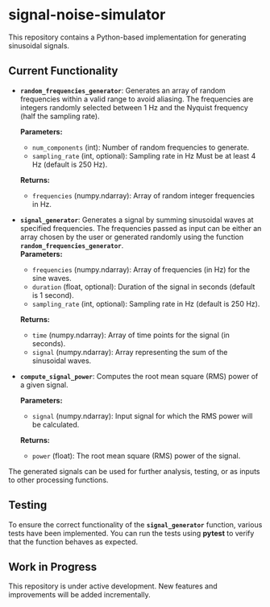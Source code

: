 # signal-noise-simulator

This repository contains a Python-based implementation for generating sinusoidal signals. 


## Current Functionality

- **`random_frequencies_generator`**: Generates an array of random frequencies within a valid range to avoid aliasing. The frequencies are integers randomly selected between 1 Hz and the Nyquist frequency (half the sampling rate).
  
  **Parameters:**
  - `num_components` (int): Number of random frequencies to generate.
  - `sampling_rate` (int, optional): Sampling rate in Hz Must be at least 4 Hz (default is 250 Hz).
  
  **Returns:**
  - `frequencies` (numpy.ndarray): Array of random integer frequencies in Hz.

- **`signal_generator`**: Generates a signal by summing sinusoidal waves at specified frequencies. The frequencies passed as input can be either an array chosen by the user or generated randomly using the function **`random_frequencies_generator`**.  
  **Parameters:**
  - `frequencies` (numpy.ndarray): Array of frequencies (in Hz) for the sine waves.
  - `duration` (float, optional): Duration of the signal in seconds (default is 1 second).
  - `sampling_rate` (int, optional): Sampling rate in Hz (default is 250 Hz).
  
  **Returns:**
  - `time` (numpy.ndarray): Array of time points for the signal (in seconds).
  - `signal` (numpy.ndarray): Array representing the sum of the sinusoidal waves.

- **`compute_signal_power`**: Computes the root mean square (RMS) power of a given signal.

  **Parameters:**
  - `signal` (numpy.ndarray): Input signal for which the RMS power will be calculated.

  **Returns:**
  - `power` (float): The root mean square (RMS) power of the signal.

The generated signals can be used for further analysis, testing, or as inputs to other processing functions.

## Testing

To ensure the correct functionality of the **`signal_generator`** function, various tests have been implemented. You can run the tests using **pytest** to verify that the function behaves as expected.


## Work in Progress
This repository is under active development. New features and improvements will be added incrementally.
 
